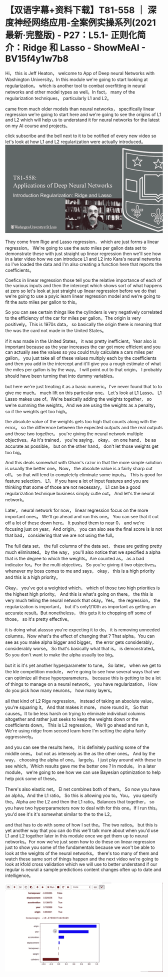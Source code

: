 # 【双语字幕+资料下载】T81-558 ｜ 深度神经网络应用-全案例实操系列(2021最新·完整版) - P27：L5.1- 正则化简介：Ridge 和 Lasso - ShowMeAI - BV15f4y1w7b8

Hi， this is Jeff Heaton， welcome to App of Deep neural Networks with Washington University。In this module we're going to start looking at regularization。 which is another tool to combat overfitting in neural networks and other model types as well。In fact， many of the regularization techniques， particularly L1 and L2。

 came from much older models than neural networks， specifically linear regression we're going to start here and we're going to see the origins of L1 and L2 which will help us to understand it for neural networks for the latest on my AI course and projects。

 click subscribe and the bell next to it to be notified of every new video so let's look at how L1 and L2 regularization were actually introduced。![](img/66334a38d34a532260ca2145f0ccb84a_1.png)

They come from Rige and Lasso regression， which are just forms a linear regression。 We're going to use the auto miles per gallon data set to demonstrate these with just straight up linear regression then we'll see how in a later video how we can introduce L1 and L2 into Kara's neural networks so I've loaded the data and I'm also creating a function here that reports the coefficients。

Coefics in linear regression those tell you the relative importance of each of the various inputs and then the intercept which shows sort of what happens at zero so let's look at just straight up linear regression before we do that we're going to use a psyic learn linear regression model and we're going to fit the auto miles per gallon to this。

So you can see certain things like the cylinders is very negatively correlated to the efficiency of the car for miles per gallon。The origin is very positively。This is 1970s data， so basically the origin there is meaning that the was the card not made in the United States。

 if it was made in the United States， it was pretty inefficient。Year also is important because as the year increases the car got more efficient and you can actually see the values so you could truly calculate a cars miles per gallon。 you just take all of these values multiply each by the coefficients and then you add in the intercept and it'll give you a rough estimate of what the miles per gallon is by the way。 I will point out to that origin， I probably should have been turning that into dummy variables。

 but here we're just treating it as a basic numeric。I've never found that to to give me much。 much lift on this particular one。 Let's look at L1 Lasso。 L1 Lasso makes use of。We're basically adding the weights together， so we're summing the weights。And we are using the weights as a penalty， so if the weights get too high。

 the absolute value of the weights gets too high that counts along with the error。 so the difference between the expected outputs and the real outputs and those two together。 you're giving the neural network multiple objectives。As it's trained， you're saying， okay。 on one hand， be as accurate as possible， but on the other hand， don't let those weights get too big。

 And this deals somewhat with Oham's razor in that the more simple solution is usually the better one。Now， the absolute value is a fairly sharp cut off。 so that will tend to completely eliminate some inputs。 This is good for feature selection。 L1， if you have a lot of input features and you are thinking that some of those are not necessary。 L1 can be a good regularization technique business simply cutle out。 And let's the neural network。

Later， neural network for now， linear regression focus on the more important ones。 We'll go ahead and run this one。 You can see that it cut off a lot of these down here。 It pushed them to near 0， and we're focusing just on year。And origin。 you can also see the final score is is not that bad， considering that we are not using the full。

The full data set， the full columns of the data set， these are getting pretty much eliminated。 by the way， you'll also notice that we specified a alpha that is the degree to which the weights。Are counted as， as a bad indicator for。For the multi objective。 So you're giving it two objectives。 whenever my boss comes to me and says， okay， this is a high priority and this is a high priority。

 Okay， you've got a weighted which， which of those two high priorities is the highest high priority。 And this is what's going on there。 the this is very much telling the neural network that okay。Yes。 the regression， the regularization is important， but it's only1/10th as important as getting an accurate result。But nonetheless， this gets it to chopping off some of those， so it's pretty effective。

 it is doing what alassso you're expecting it to do， it is removing unneeded columns。Now what's the effect of changing that？That alpha。You can see as you make alpha bigger and bigger。 the error gets considerably， considerably worse。 So that's basically what that is， is demonstrated。 So you don't want to make the alpha usually too big。

 but it is it's yet another hyperparameter to tune。 So later。 when we get to the kle competition module， we're going to see how several ways that we can optimize all these hyperparameters。 because this is getting to be a lot of things to manage on a neural network。 you have regularization， How do you pick how many neurons， how many layers。

 all that kind of L2 Rige regression。 instead of taking an absolute value， you're squaring it。 And that makes it more， more round it。 So that causes。It to be less harsh on trying to eliminate individual columns altogether and rather just seeks to keep the weights down or the coefficients down。 This is L2 regression。 We'll go ahead and run it。 We're using ridge from second learn here I'm setting the alpha fairly aggressively。

 and you can see the results here。 It is definitely pushing some of the middle ones。 but not as intensely as the as the other ones。 And by the way， choosing the alpha of one。 largely。 I just play around with these to see which。Which results gave me the better one？In module。 in a later module， we're going to see how we can use Bayesian optimization to help help pick some of these。

 There's also elastic net。 El net combines both of them。 So now you have an alpha。And the L1 ratio。 So this is allowing you to。You， you specify the。Alpha are the L2 and then the L1 ratio。Balances that together， so you have two hyperparameters now to deal with for this one。If I run this。 you'd see it's it's somewhat similar to the to the L2。

 and that has to do with some of how I set the。The two ratios。 but this is yet another way that you can do this we'll talk more about when you'd use L1 and L2 together later in this module once we get them up to neural networks。For now we've just seen how to do these on linear regression just to show you some of the fundamentals because we won't be able to look at the weights of the neural networks。 there's too many of them and watch these same sort of things happen and the next video we're going to look at kfold cross validation which we will use to better understand if our regular is neural a sample predictions content changes often up to date and intelligence。



![](img/66334a38d34a532260ca2145f0ccb84a_3.png)